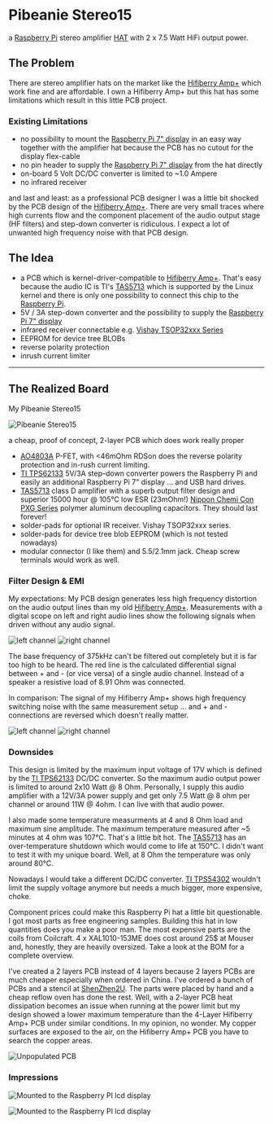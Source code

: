 Pibeanie Stereo15
=================
a [Raspberry Pi] stereo amplifier [HAT] with 2 x 7.5 Watt HiFi output power.

The Problem
-----------
There are stereo amplifier hats on the market like the [Hifiberry Amp+] which work fine and are affordable. I own a Hifiberry Amp+ but this hat has some limitations which result in this little PCB project.

### Existing Limitations ###
- no possibility to mount the [Raspberry Pi 7" display] in an easy way together with the amplifier hat because the PCB has no cutout for the display flex-cable
- no pin header to supply the [Raspberry Pi 7" display] from the hat directly
- on-board 5 Volt DC/DC converter is limited to ~1.0 Ampere
- no infrared receiver

and last and least: as a professional PCB designer I was a little bit shocked by the PCB design of the [Hifiberry Amp+]. There are very small traces where high currents flow and the component placement of the audio output stage (HF filters) and step-down converter is ridiculous. I expect a lot of unwanted high frequency noise with that PCB design.

The Idea
--------
- a PCB which is kernel-driver-compatible to [Hifiberry Amp+]. That's easy because the audio IC is TI's [TAS5713] which is supported by the Linux kernel and there is only one possibility to connect this chip to the [Raspberry Pi].
- 5V / 3A step-down converter and the possibility to supply the [Raspberry Pi 7" display]
- infrared receiver connectable e.g. [Vishay TSOP32xxx Series]
- EEPROM for device tree BLOBs
- reverse polarity protection
- inrush current limiter

----------

The Realized Board
------------------
My Pibeanie Stereo15

![Pibeanie Stereo15][pibeanie-stereo15.jpg]

a cheap, proof of concept, 2-layer PCB which does work really proper

- [AO4803A] P-FET, with <46mOhm RDSon does the reverse polarity protection and in-rush current limiting.
- [TI TPS62133] 5V/3A step-down converter powers the Raspberry Pi and easily an additional Raspberry Pi 7" display ... and USB hard drives.
- [TAS5713] class D amplifier with a superb output filter design and superior 15000 hour @ 105°C low ESR (23mOhm!) [Nippon Chemi Con PXG Series] polymer aluminum decoupling capacitors. They should last forever!
- solder-pads for optional IR receiver. Vishay TSOP32xxx series.
- solder-pads for device tree blob EEPROM (which is not tested nowadays)
- modular connector (I like them) and 5.5/2.1mm jack. Cheap screw terminals would work as well.

### Filter Design & EMI ###
My expectations: My PCB design generates less high frequency distortion on the audio output lines than my old [Hifiberry Amp+]. Measurements with a digital scope on left and right audio lines show the following signals when driven without any audio signal.

![left channel][pibeanie-stereo15_left.png] ![right channel][pibeanie-stereo15_right.png]

The base frequency of 375kHz can't be filtered out completely but it is far too high to be heard.
The red line is the calculated differential signal between + and - (or vice versa) of a single audio channel. Instead of a speaker a resistive load of 8.91 Ohm was connected.

In comparison: The signal of my Hifiberry Amp+ shows high frequency switching noise with the same measurement setup ... and + and - connections are reversed which doesn't really matter.

![left channel][hifiberry-amp+_left.png] ![right channel][hifiberry-amp+_right.png]


### Downsides ###
This design is limited by the maximum input voltage of 17V which is defined by the [TI TPS62133] DC/DC converter. So the maximum audio output power is limited to around 2x10 Watt @ 8 Ohm. Personally, I supply this audio amplifier with a 12V/3A power supply and get only 7.5 Watt @ 8 ohm per channel or around 11W @ 4ohm. I can live with that audio power.

I also made some temperature measurments at 4 and 8 Ohm load and maximum sine amplitude. The maximum temperature measured after ~5 minutes at 4 ohm was 107°C. That's a little bit hot. The [TAS5713] has an over-temperature shutdown which would come to life at 150°C. I didn't want to test it with my unique board. Well, at 8 Ohm the temperature was only around 80°C.

Nowadays I would take a different DC/DC converter. [TI TPS54302] wouldn't limit the supply voltage anymore but needs a much bigger, more expensive, choke.

Component prices could make this Raspberry Pi hat a little bit questionable. I got most parts as free engineering samples. Building this hat in low quantities does you make a poor man. The most expensive parts are the coils from Coilcraft. 4 x XAL1010-153ME does cost around 25$ at Mouser and, honestly, they are heavily oversized. Take a look at the BOM for a complete overview.


I've created a 2 layers PCB instead of 4 layers because 2 layers PCBs are much cheaper especially when ordered in China. I've ordered a bunch of PCBs and a stencil at [ShenZhen2U]. The parts were placed by hand and a cheap reflow oven has done the rest.
Well, with a 2-layer PCB heat dissipation becomes an issue when running at the power limit but my design showed a lower maximum temperature than the 4-Layer Hifiberry Amp+ PCB under similar conditions. In my opinion, no wonder. My copper surfaces are exposed to the air, on the Hifiberry Amp+ PCB you have to search the copper areas.

![Unpopulated PCB][pibeanie-stereo15_pcb.jpg]


### Impressions ###
![Mounted to the Raspberry PI lcd display][pibeanie-stereo15_rpilcd1.jpg]

![Mounted to the Raspberry PI lcd display][pibeanie-stereo15_rpilcd2.jpg]



[Raspberry Pi]: https://www.raspberrypi.org/
[Raspberry Pi 7" display]: https://www.raspberrypi.org/blog/the-eagerly-awaited-raspberry-pi-display/
[HAT]: https://www.raspberrypi.org/blog/introducing-raspberry-pi-hats/
[Hifiberry Amp+]: https://www.hifiberry.com/products/ampplus/
[TAS5713]: http://www.ti.com/product/TAS5713/description
[TI TAS5713 datasheet]: http://www.ti.com/lit/ds/symlink/tas5713.pdf
[TI TAS5713 user guide]: http://www.ti.com/lit/pdf/slou281
[Nippon Chemi Con PXG Series]: http://www.chemi-con.co.jp/cgi-bin/CAT_DB/SEARCH/cat_db_al.cgi?e=e&j=p&pdfname=pxg
[Vishay TSOP32xxx Series]: http://www.vishay.com/docs/82489/tsop322.pdf
[AO4803A]: http://www.aosmd.com/pdfs/datasheet/AO4803A.pdf
[TI TPS62133]: http://www.ti.com/product/TPS62133
[TI TPS54302]: http://www.ti.com/product/TPS54302
[ShenZhen2U]: http://www.shenzhen2u.com/

[pibeanie-stereo15.jpg]: https://github.com/kungpfui/pibeanie-stereo15/blob/master/images/pibeanie-stereo15.jpg "Pibeanie Stereo15"
[pibeanie-stereo15_pcb.jpg]: https://github.com/kungpfui/pibeanie-stereo15/blob/master/images/pibeanie-stereo15_pcb.jpg "Pibeanie Stereo15 PCB"
[pibeanie-stereo15_rpilcd1.jpg]: https://github.com/kungpfui/pibeanie-stereo15/blob/master/images/pibeanie-stereo15_rpilcd1.jpg "Pibeanie Stereo15 with Raspberry Pi 7 inch display"
[pibeanie-stereo15_rpilcd2.jpg]: https://github.com/kungpfui/pibeanie-stereo15/blob/master/images/pibeanie-stereo15_rpilcd2.jpg "Pibeanie Stereo15 with Raspberry Pi 7 inch display"
[pibeanie-stereo15_left.png]: https://github.com/kungpfui/pibeanie-stereo15/blob/master/images/pibeanie-stereo15_left.png "Zero audio signal, left channel"
[pibeanie-stereo15_right.png]: https://github.com/kungpfui/pibeanie-stereo15/blob/master/images/pibeanie-stereo15_right.png "Zero audio signal, right channel"
[hifiberry-amp+_left.png]: https://github.com/kungpfui/pibeanie-stereo15/blob/master/images/hifiberry-amp+_left.png "Zero audio signal, left channel"
[hifiberry-amp+_right.png]: https://github.com/kungpfui/pibeanie-stereo15/blob/master/images/hifiberry-amp+_right.png "Zero audio signal, right channel"

